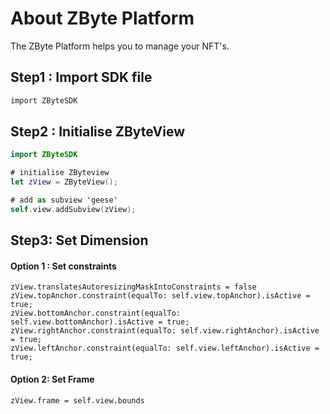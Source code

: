 # About ZByte Platform

The ZByte Platform helps you to manage your NFT's.



## Step1 : Import SDK file


```bash
import ZByteSDK
```

## Step2 : Initialise ZByteView

```swift
import ZByteSDK

# initialise ZByteview
let zView = ZByteView();

# add as subview 'geese'
self.view.addSubview(zView);

```

## Step3: Set Dimension


#### Option 1 : Set constraints

```
zView.translatesAutoresizingMaskIntoConstraints = false
zView.topAnchor.constraint(equalTo: self.view.topAnchor).isActive = true;
zView.bottomAnchor.constraint(equalTo: self.view.bottomAnchor).isActive = true;
zView.rightAnchor.constraint(equalTo: self.view.rightAnchor).isActive = true;
zView.leftAnchor.constraint(equalTo: self.view.leftAnchor).isActive = true;
```

#### Option 2: Set Frame
```
zView.frame = self.view.bounds
```

